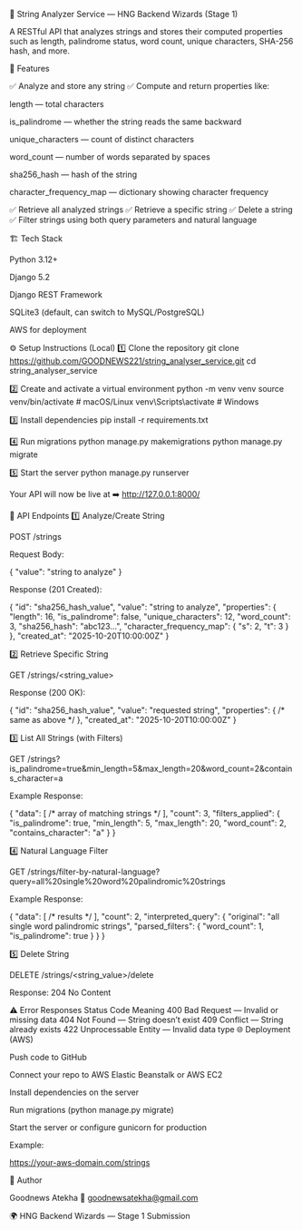🧩 String Analyzer Service — HNG Backend Wizards (Stage 1)

A RESTful API that analyzes strings and stores their computed properties such as length, palindrome status, word count, unique characters, SHA-256 hash, and more.

🚀 Features

✅ Analyze and store any string
✅ Compute and return properties like:

length — total characters

is_palindrome — whether the string reads the same backward

unique_characters — count of distinct characters

word_count — number of words separated by spaces

sha256_hash — hash of the string

character_frequency_map — dictionary showing character frequency

✅ Retrieve all analyzed strings
✅ Retrieve a specific string
✅ Delete a string
✅ Filter strings using both query parameters and natural language

🏗️ Tech Stack

Python 3.12+

Django 5.2

Django REST Framework

SQLite3 (default, can switch to MySQL/PostgreSQL)

AWS for deployment

⚙️ Setup Instructions (Local)
1️⃣ Clone the repository
git clone https://github.com/GOODNEWS221/string_analyser_service.git
cd string_analyser_service

2️⃣ Create and activate a virtual environment
python -m venv venv
source venv/bin/activate  # macOS/Linux
venv\Scripts\activate     # Windows

3️⃣ Install dependencies
pip install -r requirements.txt

4️⃣ Run migrations
python manage.py makemigrations
python manage.py migrate

5️⃣ Start the server
python manage.py runserver


Your API will now be live at
➡️ http://127.0.0.1:8000/

🧾 API Endpoints
1️⃣ Analyze/Create String

POST /strings

Request Body:

{
  "value": "string to analyze"
}


Response (201 Created):

{
  "id": "sha256_hash_value",
  "value": "string to analyze",
  "properties": {
    "length": 16,
    "is_palindrome": false,
    "unique_characters": 12,
    "word_count": 3,
    "sha256_hash": "abc123...",
    "character_frequency_map": {
      "s": 2,
      "t": 3
    }
  },
  "created_at": "2025-10-20T10:00:00Z"
}

2️⃣ Retrieve Specific String

GET /strings/<string_value>

Response (200 OK):

{
  "id": "sha256_hash_value",
  "value": "requested string",
  "properties": { /* same as above */ },
  "created_at": "2025-10-20T10:00:00Z"
}

3️⃣ List All Strings (with Filters)

GET /strings?is_palindrome=true&min_length=5&max_length=20&word_count=2&contains_character=a

Example Response:

{
  "data": [ /* array of matching strings */ ],
  "count": 3,
  "filters_applied": {
    "is_palindrome": true,
    "min_length": 5,
    "max_length": 20,
    "word_count": 2,
    "contains_character": "a"
  }
}

4️⃣ Natural Language Filter

GET /strings/filter-by-natural-language?query=all%20single%20word%20palindromic%20strings

Example Response:

{
  "data": [ /* results */ ],
  "count": 2,
  "interpreted_query": {
    "original": "all single word palindromic strings",
    "parsed_filters": {
      "word_count": 1,
      "is_palindrome": true
    }
  }
}

5️⃣ Delete String

DELETE /strings/<string_value>/delete

Response:
204 No Content

⚠️ Error Responses
Status Code	Meaning
400	Bad Request — Invalid or missing data
404	Not Found — String doesn’t exist
409	Conflict — String already exists
422	Unprocessable Entity — Invalid data type
🌐 Deployment (AWS)

Push code to GitHub

Connect your repo to AWS Elastic Beanstalk or AWS EC2

Install dependencies on the server

Run migrations (python manage.py migrate)

Start the server or configure gunicorn for production





Example:

https://your-aws-domain.com/strings




👤 Author

Goodnews Atekha
📧 goodnewsatekha@gmail.com

🌍 HNG Backend Wizards — Stage 1 Submission